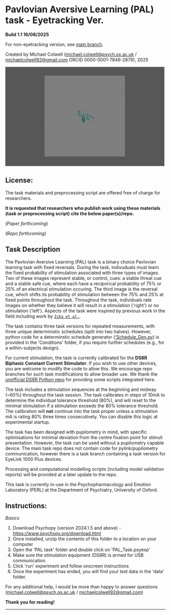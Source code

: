 # Pavlovian Aversive Learning (PAL) task - Eyetracking Ver.

**Build 1.1 16/08/2025**

For non-eyetracking version, see [main branch](https://github.com/mjcolwell/pavlovian_aversive_learning_task).

Created by Michael Colwell (michael.colwell@psych.ox.ac.uk / michaelcolwell92@gmail.com ORCID 0000-0001-7846-2879), 2025

![Task Schematic](Task_Schematic/Task_Animation.gif)

## License: 
The task materials and preprocessing script are offered free of charge for researchers. 

**It is requested that researchers who publish work using these materials (task or preprocessing script) cite the below paper(s)/repo.**

(*Paper forthcoming*)

(*Repo forthcoming*)

## Task Description

The Pavlovian Aversive Learning (PAL) task is a binary choice Pavlovian learning task with fixed reversals. During the task, indivuduals must learn the fixed probability of stimulation associated with three types of images. 
Two of these images represent stable, or control, cues: a stable threat cue and a stable safe cue, where each have a reciporical probability of 75% or 25% of an electrical stimulation occuring. The third image is the reversal
cue, which shifts its probability of stimulation between the 75% and 25% at fixed points throughout the task. Throughout the task, individuals rate images on whether they believe it will result in a stimulation ('right') or 
no stimulation ('left'). Aspects of the task were inspired by previous work in the field including work by [`Zika et al.`](https://www.nature.com/articles/s41467-023-39825-3).

The task contains three task versions for repeated measurements, with three unique deterministic schedules (split into two halves). However, python code for a determinstic schedule generator (['Schedule_Gen.py](../Conditions/Schedule_Gen.py)) 
is provided in the 'Conditions' folder, if you require further schedules (e.g., for a within-subjects design). 

For current stimulation, the task is currently calibrated for the **DS8R Biphasic Constant Current Stimulator**. If you wish to use other devices, you are welcome to modify the code to allow this. We encourage repo branches for
such task modifications to allow broader use. We thank the [unofficial DS8R Python repo](https://github.com/CCS-Lab/DS8R_python) for providing some scripts integrated here.

The task includes a stimulation sequences at the beginning and midway (~60%) throughout the task session. The task calibrates in steps of 10mA to determine the individual tolerance threshold (80%), and will reset
to the minimal stimulation if a stimulation exceeds the 80% tolerance threshold. The calibration will **not** continue into the task proper unless a stimulation mA is rating 80% three times consecutively. You can disable this logic at experimental startup.

The task has been designed with pupilometry in mind, with specific optimisations for minimal deviation from the centre fixation point for stimuli presentation. However, the task can be used without a pupilometry capable device. The main task repo does not contain code for pylink/pupilometry communication, however there is a task branch containing a task version for EyeLink 1000 Plus devices.

Processing and computational modelling scripts (including model validation reports) will be provided at a later update to the repo. 

This task is currently in-use in the Psychopharmacology and Emotion Laboratory (PERL) at the Department of Psychiatry, University of Oxford. 

## Instructions:

*Basics*
1. Download Psychopy (version 2024.1.5 and above) - https://www.psychopy.org/download.html
2. Once installed, unzip the contents of this folder to a location on your computer
3. Open the 'PAL task'  folder and double click on 'PAL_Task.psyexp'
4. Make sure the stimulation equipment (DS8R) is armed for USB communication.
5. Click 'run' experiment and follow onscreen instructions
6. Once the experiment has ended, you will find your test data in the 'data' folder.

For any additional help, I would be more than happy to answer questions (michael.colwell@psych.ox.ac.uk / michaelcolwell92@gmail.com)

**Thank you for reading!**

------------------------------------------
